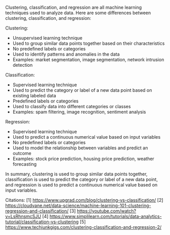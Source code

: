 Clustering, classification, and regression are all machine learning techniques used to analyze data. Here are some differences between clustering, classification, and regression:

Clustering:
- Unsupervised learning technique
- Used to group similar data points together based on their characteristics
- No predefined labels or categories
- Used to identify patterns and anomalies in the data
- Examples: market segmentation, image segmentation, network intrusion detection

Classification:
- Supervised learning technique
- Used to predict the category or label of a new data point based on existing labeled data
- Predefined labels or categories
- Used to classify data into different categories or classes
- Examples: spam filtering, image recognition, sentiment analysis

Regression:
- Supervised learning technique
- Used to predict a continuous numerical value based on input variables
- No predefined labels or categories
- Used to model the relationship between variables and predict an outcome
- Examples: stock price prediction, housing price prediction, weather forecasting

In summary, clustering is used to group similar data points together, classification is used to predict the category or label of a new data point, and regression is used to predict a continuous numerical value based on input variables.

Citations:
[1] https://www.upgrad.com/blog/clustering-vs-classification/
[2] https://cloudvane.net/data-science/machine-learning-101-clustering-regression-and-classification/
[3] https://youtube.com/watch?v=LsRhnsmcSJU
[4] https://www.simplilearn.com/tutorials/data-analytics-tutorial/classification-vs-clustering
[5] https://www.techjunkgigs.com/clustering-classification-and-regression-2/
